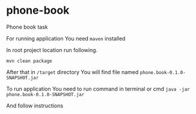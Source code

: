 # phone-book
Phone book task

For running application You need `maven` installed

In root project location run following.

```mvn clean package```

After that in `/target` directory You will find file named 
`phone.book-0.1.0-SNAPSHOT.jar`

To run application You need to run command in terminal or cmd
```java -jar phone.book-0.1.0-SNAPSHOT.jar```

And follow instructions